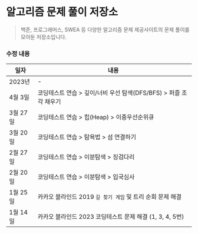 # 알고리즘 문제 풀이 저장소

> 백준, 프로그래머스, SWEA 등 다양한 알고리즘 문제 제공사이트의 문제 풀이를 모아둔 저장소입니다.

### 수정 내용

| 일자     | 내용                                                         |
| -------- | ------------------------------------------------------------ |
| 2023년   | -                                                            |
| 4월 3일  | 코딩테스트 연습 > 깊이/너비 우선 탐색(DFS/BFS) > 퍼즐 조각 채우기 |
| 3월 27일 | 코딩테스트 연습 > 힙(Heap) > 이중우선순위큐                  |
| 3월 20일 | 코딩테스트 연습 > 탐욕법 > 섬 연결하기                       |
| 2월 27일 | 코딩테스트 연습 > 이분탐색 > 징검다리                        |
| 2월 20일 | 코딩테스트 연습 > 이분탐색 > 입국심사                        |
| 1월 25일 | 카카오 블라인드 2019 `길 찾기 게임` 및 트리 순회 문제 해결   |
| 1월 14일 | 카카오 블라인드 2023 코딩테스트 문제 해결 (1, 3, 4, 5번)     |
